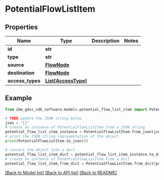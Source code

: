 # PotentialFlowListItem


## Properties

Name | Type | Description | Notes
------------ | ------------- | ------------- | -------------
**id** | **str** |  | 
**type** | **str** |  | 
**source** | [**FlowNode**](FlowNode.md) |  | 
**destination** | [**FlowNode**](FlowNode.md) |  | 
**access_types** | [**List[AccessType]**](AccessType.md) |  | 

## Example

```python
from ibm_gdsc_sdk_software.models.potential_flow_list_item import PotentialFlowListItem

# TODO update the JSON string below
json = "{}"
# create an instance of PotentialFlowListItem from a JSON string
potential_flow_list_item_instance = PotentialFlowListItem.from_json(json)
# print the JSON string representation of the object
print(PotentialFlowListItem.to_json())

# convert the object into a dict
potential_flow_list_item_dict = potential_flow_list_item_instance.to_dict()
# create an instance of PotentialFlowListItem from a dict
potential_flow_list_item_from_dict = PotentialFlowListItem.from_dict(potential_flow_list_item_dict)
```
[[Back to Model list]](../README.md#documentation-for-models) [[Back to API list]](../README.md#documentation-for-api-endpoints) [[Back to README]](../README.md)


